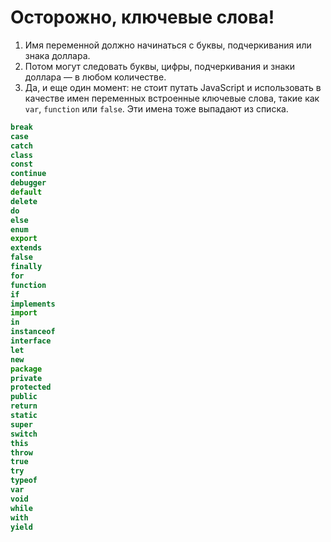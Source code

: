 # Осторожно, ключевые слова!
1. Имя переменной должно начинаться с буквы, подчеркивания или знака доллара.
2. Потом могут следовать буквы, цифры, подчеркивания и знаки доллара — в любом количестве.
3. Да, и еще один момент: не стоит путать JavaScript и использовать в качестве имен переменных встроенные ключевые слова, такие как `var`, `function` или `false`. Эти имена тоже выпадают из списка.
```javascript
break
case
catch
class
const
continue
debugger
default
delete
do
else
enum
export
extends
false
finally
for
function
if
implements
import
in
instanceof
interface
let
new
package
private
protected
public
return
static
super
switch
this
throw
true
try
typeof
var
void
while
with
yield
```
